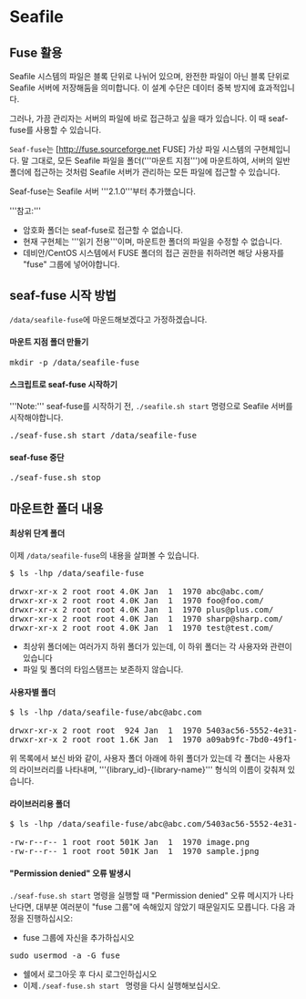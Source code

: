 # Seafile
## Fuse 활용

Seafile 시스템의 파일은 블록 단위로 나뉘어 있으며, 완전한 파일이 아닌 블록 단위로 Seafile 서버에 저장해둠을 의미합니다. 이 설계 수단은 데이터 중복 방지에 효과적입니다.

그러나, 가끔 관리자는 서버의 파일에 바로 접근하고 싶을 때가 있습니다. 이 때 seaf-fuse를 사용할 수 있습니다.

<code>Seaf-fuse</code>는 [http://fuse.sourceforge.net FUSE] 가상 파일 시스템의 구현체입니다. 말 그대로, 모든 Seafile 파일을 폴더('''마운트 지점''')에 마운트하여, 서버의 일반 폴더에 접근하는 것처럼 Seafile 서버가 관리하는 모든 파일에 접근할 수 있습니다.

Seaf-fuse는 Seafile 서버 '''2.1.0'''부터 추가했습니다.

'''참고:'''
* 암호화 폴더는 seaf-fuse로 접근할 수 없습니다.
* 현재 구현체는 '''읽기 전용'''이며, 마운트한 폴더의 파일을 수정할 수 없습니다.
* 데비안/CentOS 시스템에서 FUSE 폴더의 접근 권한을 취하려면 해당 사용자를 "fuse" 그룹에 넣어야합니다.

## seaf-fuse 시작 방법

<code>/data/seafile-fuse</code>에 마운드해보겠다고 가정하겠습니다.

#### 마운트 지점 폴더 만들기

<pre>
mkdir -p /data/seafile-fuse
</pre>

#### 스크립트로 seaf-fuse 시작하기

'''Note:''' seaf-fuse를 시작하기 전, <code>./seafile.sh start</code> 명령으로 Seafile 서버를 시작해야합니다.

<pre>
./seaf-fuse.sh start /data/seafile-fuse
</pre>

#### seaf-fuse 중단

<pre>
./seaf-fuse.sh stop
</pre>

## 마운트한 폴더 내용

#### 최상위 단계 폴더

이제 <code>/data/seafile-fuse</code>의 내용을 살펴볼 수 있습니다.

<pre>
$ ls -lhp /data/seafile-fuse

drwxr-xr-x 2 root root 4.0K Jan  1  1970 abc@abc.com/
drwxr-xr-x 2 root root 4.0K Jan  1  1970 foo@foo.com/
drwxr-xr-x 2 root root 4.0K Jan  1  1970 plus@plus.com/
drwxr-xr-x 2 root root 4.0K Jan  1  1970 sharp@sharp.com/
drwxr-xr-x 2 root root 4.0K Jan  1  1970 test@test.com/
</pre>

* 최상위 폴더에는 여러가지 하위 폴더가 있는데, 이 하위 폴더는 각 사용자와 관련이 있습니다
* 파일 및 폴더의 타임스탬프는 보존하지 않습니다.

#### 사용자별 폴더

<pre>
$ ls -lhp /data/seafile-fuse/abc@abc.com

drwxr-xr-x 2 root root  924 Jan  1  1970 5403ac56-5552-4e31-a4f1-1de4eb889a5f_Photos/
drwxr-xr-x 2 root root 1.6K Jan  1  1970 a09ab9fc-7bd0-49f1-929d-6abeb8491397_My Notes/
</pre>

위 목록에서 보신 바와 같이, 사용자 폴더 아래에 하위 폴더가 있는데 각 폴더는 사용자의 라이브러리를 나타내며, '''{library_id}-{library-name}''' 형식의 이름이 갖춰져 있습니다.

#### 라이브러리용 폴더

<pre>
$ ls -lhp /data/seafile-fuse/abc@abc.com/5403ac56-5552-4e31-a4f1-1de4eb889a5f_Photos/

-rw-r--r-- 1 root root 501K Jan  1  1970 image.png
-rw-r--r-- 1 root root 501K Jan  1  1970 sample.jpng
</pre>

#### "Permission denied" 오류 발생시

<code>./seaf-fuse.sh start</code> 명령을 실행할 때 "Permission denied" 오류 메시지가 나타난다면, 대부분 여러분이 "fuse 그룹"에 속해있지 않았기 때문일지도 모릅니다. 다음 과정을 진행하십시오:

* fuse 그룹에 자신을 추가하십시오
<pre>
sudo usermod -a -G fuse <your-user-name>
</pre>
* 쉘에서 로그아웃 후 다시 로그인하십시오
* 이제<code>./seaf-fuse.sh start <path></code> 명령을 다시 실행해보십시오.

